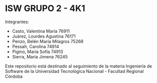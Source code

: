 # ISW GRUPO 2 - 4K1 

Integrantes:
  - Casto, Valentina María      76911
  - Juárez, Lourdes Agustina    76171
  - Penzo, Belén María Milagros 75268
  - Pessah, Carolina            74914
  - Pigino, María Sofía         74913
  - Sierra, María Jimena        76245
   
Este repositorio está destinado al seguimiento de la materia Ingeniería de Software de la Universidad Tecnológica Nacional - Facultad Regional Córdoba

